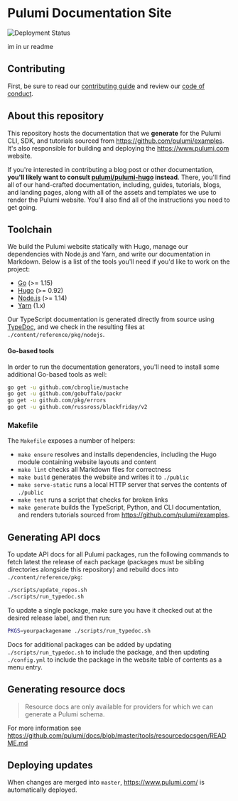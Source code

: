 # Pulumi Documentation Site

![Deployment Status](https://github.com/pulumi/docs/actions/workflows/build-and-deploy.yml/badge.svg?branch=master)

im in ur readme

## Contributing

First, be sure to read our [contributing guide](CONTRIBUTING.md) and review our [code of conduct](CODE-OF-CONDUCT.md).

## About this repository

This repository hosts the documentation that we **generate** for the Pulumi CLI, SDK, and tutorials sourced from https://github.com/pulumi/examples. It's also responsible for building and deploying the https://www.pulumi.com website.

If you're interested in contributing a blog post or other documentation, **you'll likely want to consult [pulumi/pulumi-hugo](https://github.com/pulumi/pulumi-hugo) instead**. There, you'll find all of our hand-crafted documentation, including, guides, tutorials, blogs, and landing pages, along with all of the assets and templates we use to render the Pulumi website. You'll also find all of the instructions you need to get going.
## Toolchain

We build the Pulumi website statically with Hugo, manage our dependencies with Node.js and Yarn, and write our documentation in Markdown. Below is a list of the tools you'll need if you'd like to work on the project:

* [Go](https://golang.org/) (>= 1.15)
* [Hugo](https://gohugo.io) (>= 0.92)
* [Node.js](https://nodejs.org/en/) (>= 1.14)
* [Yarn](https://classic.yarnpkg.com/en/) (1.x)

Our TypeScript documentation is generated directly from source using [TypeDoc](http://typedoc.org/), and we check in the resulting files at `./content/reference/pkg/nodejs`.

#### Go-based tools

In order to run the documentation generators, you'll need to install some additional Go-based tools as well:

```bash
go get -u github.com/cbroglie/mustache
go get -u github.com/gobuffalo/packr
go get -u github.com/pkg/errors
go get -u github.com/russross/blackfriday/v2
```
### Makefile

The `Makefile` exposes a number of helpers:

* `make ensure` resolves and installs dependencies, including the Hugo module containing website layouts and content
* `make lint` checks all Markdown files for correctness
* `make build` generates the website and writes it to `./public`
* `make serve-static` runs a local HTTP server that serves the contents of `./public`
* `make test` runs a script that checks for broken links
* `make generate` builds the TypeScript, Python, and CLI documentation, and renders tutorials sourced from https://github.com/pulumi/examples.

## Generating API docs

To update API docs for all Pulumi packages, run the following commands to fetch latest the release of each package (packages must be sibling directories alongside this repository) and rebuild docs into `./content/reference/pkg`:

```bash
./scripts/update_repos.sh
./scripts/run_typedoc.sh
```

To update a single package, make sure you have it checked out at the desired release label, and then run:

```bash
PKGS=yourpackagename ./scripts/run_typedoc.sh
```

Docs for additional packages can be added by updating `./scripts/run_typedoc.sh` to include the package, and then updating `./config.yml` to include the package in the website table of contents as a menu entry.

## Generating resource docs

> Resource docs are only available for providers for which we can generate a Pulumi schema.

For more information see https://github.com/pulumi/docs/blob/master/tools/resourcedocsgen/README.md

## Deploying updates

When changes are merged into `master`, https://www.pulumi.com/ is automatically deployed.
